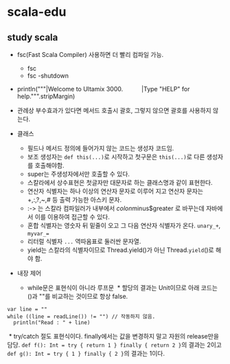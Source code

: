 # scala-edu
study scala
----------
* fsc(Fast Scala Compiler) 사용하면 더 빨리 컴파일 가능.
  * fsc <source files...> 
  * fsc -shutdown
* println("""|Welcome to Ultamix 3000.
             |Type "HELP" for help.""".stripMargin)
* 관례상 부수효과가 있다면 메서드 호출시 괄호, 그렇지 않으면 괄호를 사용하지 않는다.
* 클래스 
  * 필드나 메서드 정의에 들어가지 않는 코드는 생성자 코드임.
  * 보조 생성자는 `def this(...)`로 시작하고 첫구문은 `this(...)`로 다른 생성자를 호출해야함.
  * super는 주생성자에서만 호출할 수 있다.
  * 스칼라에서 상수표현은 첫글자만 대문자로 하는 클래스명과 같이 표현한다.
  * 연산자 식별자는 하나 이상의 연산자 문자로 이루어 지고 연산자 문자는 +,:,?,~,# 등 출력 가능한 아스키 문자.
  * :-> 는 스칼라 컴파일러가 내부에서 $colon$minus$greater 로 바꾸는데 자바에서 이를 이용하여 접근할 수 있다.
  * 혼합 식별자는 영숫자 뒤 밑줄이 오고 그 다음 연산자 식별자가 온다. `unary_+`, `myvar_=`
  * 리터럴 식별자 `...` 역따옴표로 둘러싼 문자열.
  * yield는 스칼라의 식별자이므로 Thread.yield()가 아닌 Thread.`yield`()로 해야 함.

* 내장 제어 
  * while문은 표현식이 아니라 루프문
  * 할당의 결과는 Unit이므로 아래 코드는 ()과 ""를 비교하는 것이므로 항상 false.
```
var line = ""
while ((line = readLine()) != "") // 작동하지 않음.
  println("Read : " + line)
```
  * try/catch 절도 표현식이다. finally에서는 값을 변경하지 말고 자원의 release만을 담당. `def f(): Int = try { return 1 } finally { return 2 }`의 결과는 2이고 `def g(): Int = try { 1 } finally { 2 }`의 결과는 1이다. 
